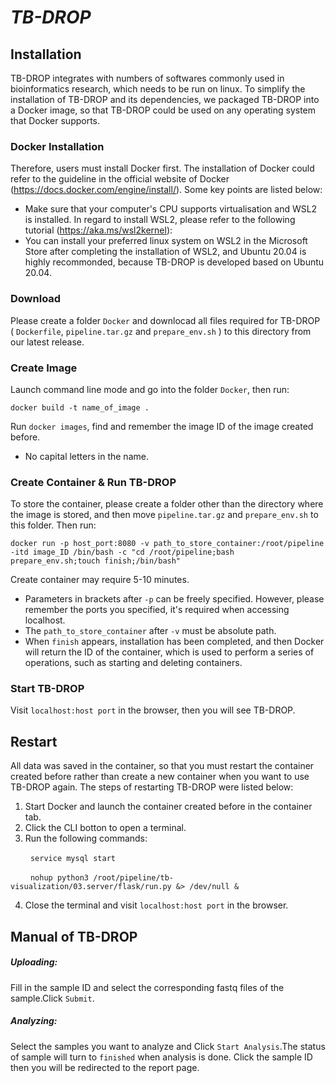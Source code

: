 # **_TB-DROP_**
## Installation
TB-DROP integrates with numbers of softwares commonly used in bioinformatics research, which needs to be run on linux. To simplify the installation of TB-DROP and its dependencies, we packaged TB-DROP into a Docker image, so that TB-DROP could be used on any operating system that Docker supports.
### Docker Installation
Therefore, users must install Docker first. The installation of Docker could refer to the guideline in the official website of Docker (https://docs.docker.com/engine/install/). 
Some key points are listed below:
- Make sure that your computer's CPU supports virtualisation and WSL2 is installed. In regard to install WSL2, please refer to the following tutorial (https://aka.ms/wsl2kernel):  
- You can install your preferred linux system on WSL2 in the Microsoft Store after completing the installation of WSL2, and Ubuntu 20.04 is highly recommonded, because TB-DROP is developed based on Ubuntu 20.04.  
### Download  
Please create a folder `Docker` and downlocad all files required for TB-DROP ( `Dockerfile`, `pipeline.tar.gz` and `prepare_env.sh` ) to this directory from our latest release.
### Create Image
Launch command line mode and go into the folder `Docker`, then run: 
   
`docker build -t name_of_image .`    

Run `docker images`, find and remember the image ID of the image created before.  
- No capital letters in the name.
### Create Container & Run TB-DROP
To store the container, please create a folder other than the directory where the image is stored, and then move 
`pipeline.tar.gz` and `prepare_env.sh` to this folder. Then run:   
  
`docker run -p host_port:8080 -v path_to_store_container:/root/pipeline -itd image_ID /bin/bash -c "cd /root/pipeline;bash prepare_env.sh;touch finish;/bin/bash"`    

Create container may require 5-10 minutes.  
- Parameters in brackets after `-p` can be freely specified. However, please remember the ports you specified, it's required when accessing localhost.   
- The `path_to_store_container` after `-v` must be absolute path.   
- When `finish` appears, installation has been completed, and then Docker will return the ID of the container, which is used to perform a series of operations, such as starting and deleting containers.
### Start TB-DROP
Visit `localhost:host port` in the browser, then you will see TB-DROP.
## Restart 
All data was saved in the container, so that you must restart the container created before rather than create a new container when you want to use TB-DROP again. The steps of restarting TB-DROP were listed below:  
1. Start Docker and launch the container created before in the container tab.  
2. Click the CLI botton to open a terminal.  
3. Run the following commands:  
  
&emsp; &emsp;`service mysql start`  
  
&emsp; &emsp;`nohup python3 /root/pipeline/tb-visualization/03.server/flask/run.py &> /dev/null &`  
  
4. Close the terminal and visit `localhost:host port` in the browser.
## Manual of TB-DROP  
##### Uploading:  
Fill in the sample ID and select the corresponding fastq files of the sample.Click `Submit`.  
##### Analyzing:  
Select the samples you want to analyze and Click `Start Analysis`.The status of sample will turn to `finished` when analysis is done. Click the sample ID then you will be redirected to the report page.
